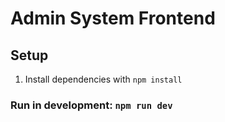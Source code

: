 # Admin System Frontend

## Setup

1. Install dependencies with `npm install`

### Run in development: `npm run dev`

